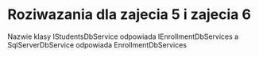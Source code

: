# Roziwazania dla zajecia 5 i zajecia 6
Nazwie klasy IStudentsDbService odpowiada IEnrollmentDbServices a SqlServerDbService odpowiada EnrollmentDbServices
